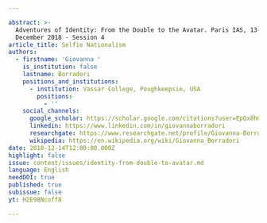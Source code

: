 ```yaml
---

abstract: >-
  Adventures of Identity: From the Double to the Avatar. Paris IAS, 13-14
  December 2018 - Session 4
article_title: Selfie Nationalism
authors:
  - firstname: 'Giovanna '
    is_institution: false
    lastname: Borradori
    positions_and_institutions:
      - institution: Vassar College, Poughkeepsie, USA
        positions:
          - ''
    social_channels:
      google_scholar: https://scholar.google.com/citations?user=EpQx8hQAAAAJ&hl=en
      linkedin: https://www.linkedin.com/in/giovannaborradori
      researchgate: https://www.researchgate.net/profile/Giovanna-Borradori
      wikipedia: https://en.wikipedia.org/wiki/Giovanna_Borradori
date: 2018-12-14T12:00:00.000Z
highlight: false
issue: content/issues/identity-from-double-to-avatar.md
language: English
needDOI: true
published: true
subissue: false
yt: H2E98Ncoff8

---
```








<Youtube yt="H2E98Ncoff8" caption="Selfie Nationalism"></Youtube>